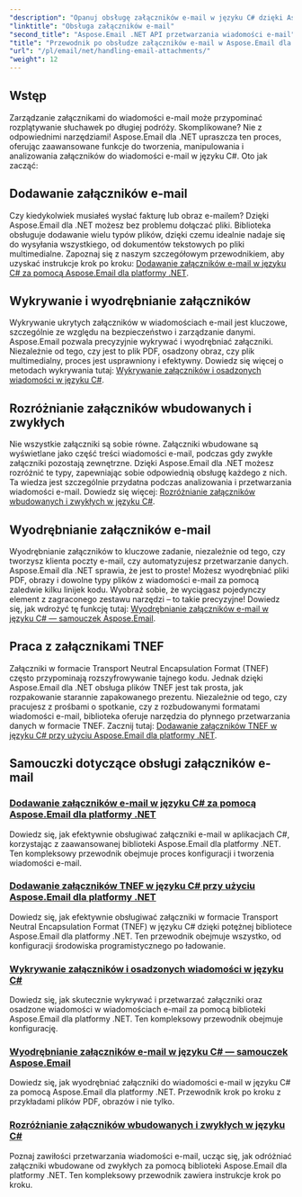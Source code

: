 ```yaml
---
"description": "Opanuj obsługę załączników e-mail w języku C# dzięki Aspose.Email dla platformy .NET. Dowiedz się, jak dodawać, wykrywać, wyodrębniać i rozróżniać załączniki, korzystając z przewodników krok po kroku."
"linktitle": "Obsługa załączników e-mail"
"second_title": "Aspose.Email .NET API przetwarzania wiadomości e-mail"
"title": "Przewodnik po obsłudze załączników e-mail w Aspose.Email dla platformy .NET"
"url": "/pl/email/net/handling-email-attachments/"
"weight": 12
---
```


## Wstęp

Zarządzanie załącznikami do wiadomości e-mail może przypominać rozplątywanie słuchawek po długiej podróży. Skomplikowane? Nie z odpowiednimi narzędziami! Aspose.Email dla .NET upraszcza ten proces, oferując zaawansowane funkcje do tworzenia, manipulowania i analizowania załączników do wiadomości e-mail w języku C#. Oto jak zacząć:  

## Dodawanie załączników e-mail  

Czy kiedykolwiek musiałeś wysłać fakturę lub obraz e-mailem? Dzięki Aspose.Email dla .NET możesz bez problemu dołączać pliki. Biblioteka obsługuje dodawanie wielu typów plików, dzięki czemu idealnie nadaje się do wysyłania wszystkiego, od dokumentów tekstowych po pliki multimedialne. Zapoznaj się z naszym szczegółowym przewodnikiem, aby uzyskać instrukcje krok po kroku: [Dodawanie załączników e-mail w języku C# za pomocą Aspose.Email dla platformy .NET](./add-email-attachments-in-csharp/).  

## Wykrywanie i wyodrębnianie załączników  

Wykrywanie ukrytych załączników w wiadomościach e-mail jest kluczowe, szczególnie ze względu na bezpieczeństwo i zarządzanie danymi. Aspose.Email pozwala precyzyjnie wykrywać i wyodrębniać załączniki. Niezależnie od tego, czy jest to plik PDF, osadzony obraz, czy plik multimedialny, proces jest usprawniony i efektywny. Dowiedz się więcej o metodach wykrywania tutaj: [Wykrywanie załączników i osadzonych wiadomości w języku C#](./detecting-attachment-and-embedded-message-in-csharp/).  

## Rozróżnianie załączników wbudowanych i zwykłych  

Nie wszystkie załączniki są sobie równe. Załączniki wbudowane są wyświetlane jako część treści wiadomości e-mail, podczas gdy zwykłe załączniki pozostają zewnętrzne. Dzięki Aspose.Email dla .NET możesz rozróżnić te typy, zapewniając sobie odpowiednią obsługę każdego z nich. Ta wiedza jest szczególnie przydatna podczas analizowania i przetwarzania wiadomości e-mail. Dowiedz się więcej: [Rozróżnianie załączników wbudowanych i zwykłych w języku C#](./distinguishing-inline-and-regular-attachments-in-csharp/).  

## Wyodrębnianie załączników e-mail  

Wyodrębnianie załączników to kluczowe zadanie, niezależnie od tego, czy tworzysz klienta poczty e-mail, czy automatyzujesz przetwarzanie danych. Aspose.Email dla .NET sprawia, że jest to proste! Możesz wyodrębniać pliki PDF, obrazy i dowolne typy plików z wiadomości e-mail za pomocą zaledwie kilku linijek kodu. Wyobraź sobie, że wyciągasz pojedynczy element z zagraconego zestawu narzędzi – to takie precyzyjne! Dowiedz się, jak wdrożyć tę funkcję tutaj: [Wyodrębnianie załączników e-mail w języku C# — samouczek Aspose.Email](./extract-email-attachments-in-csharp/).  

## Praca z załącznikami TNEF  

Załączniki w formacie Transport Neutral Encapsulation Format (TNEF) często przypominają rozszyfrowywanie tajnego kodu. Jednak dzięki Aspose.Email dla .NET obsługa plików TNEF jest tak prosta, jak rozpakowanie starannie zapakowanego prezentu. Niezależnie od tego, czy pracujesz z prośbami o spotkanie, czy z rozbudowanymi formatami wiadomości e-mail, biblioteka oferuje narzędzia do płynnego przetwarzania danych w formacie TNEF. Zacznij tutaj: [Dodawanie załączników TNEF w języku C# przy użyciu Aspose.Email dla platformy .NET](./add-tnef-attachments-in-csharp/).  

## Samouczki dotyczące obsługi załączników e-mail
### [Dodawanie załączników e-mail w języku C# za pomocą Aspose.Email dla platformy .NET](./add-email-attachments-in-csharp/)
Dowiedz się, jak efektywnie obsługiwać załączniki e-mail w aplikacjach C#, korzystając z zaawansowanej biblioteki Aspose.Email dla platformy .NET. Ten kompleksowy przewodnik obejmuje proces konfiguracji i tworzenia wiadomości e-mail.
### [Dodawanie załączników TNEF w języku C# przy użyciu Aspose.Email dla platformy .NET](./add-tnef-attachments-in-csharp/)
Dowiedz się, jak efektywnie obsługiwać załączniki w formacie Transport Neutral Encapsulation Format (TNEF) w języku C# dzięki potężnej bibliotece Aspose.Email dla platformy .NET. Ten przewodnik obejmuje wszystko, od konfiguracji środowiska programistycznego po ładowanie.
### [Wykrywanie załączników i osadzonych wiadomości w języku C#](./detecting-attachment-and-embedded-message-in-csharp/)
Dowiedz się, jak skutecznie wykrywać i przetwarzać załączniki oraz osadzone wiadomości w wiadomościach e-mail za pomocą biblioteki Aspose.Email dla platformy .NET. Ten kompleksowy przewodnik obejmuje konfigurację.
### [Wyodrębnianie załączników e-mail w języku C# — samouczek Aspose.Email](./extract-email-attachments-in-csharp/)
Dowiedz się, jak wyodrębniać załączniki do wiadomości e-mail w języku C# za pomocą Aspose.Email dla platformy .NET. Przewodnik krok po kroku z przykładami plików PDF, obrazów i nie tylko.
### [Rozróżnianie załączników wbudowanych i zwykłych w języku C#](./distinguishing-inline-and-regular-attachments-in-csharp/)
Poznaj zawiłości przetwarzania wiadomości e-mail, ucząc się, jak odróżniać załączniki wbudowane od zwykłych za pomocą biblioteki Aspose.Email dla platformy .NET. Ten kompleksowy przewodnik zawiera instrukcje krok po kroku.